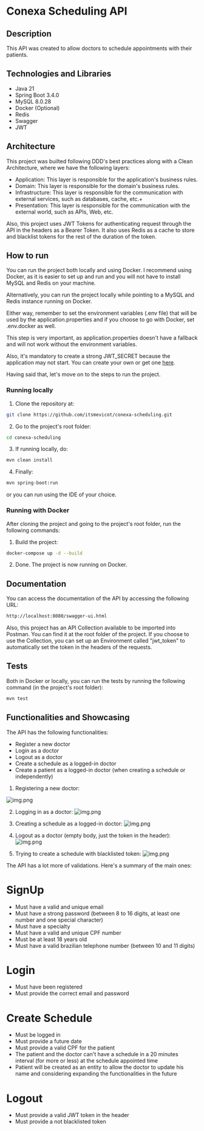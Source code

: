 # Conexa Scheduling API

## Description

This API was created to allow doctors to schedule appointments with their patients.

## Technologies and Libraries

- Java 21
- Spring Boot 3.4.0
- MySQL 8.0.28
- Docker (Optional)
- Redis
- Swagger
- JWT

## Architecture

This project was builted following DDD's best practices along with a Clean Architecture, where we have the following layers:
- Application: This layer is responsible for the application's business rules.
- Domain: This layer is responsible for the domain's business rules.
- Infrastructure: This layer is responsible for the communication with external services, such as databases, cache, etc.+
- Presentation: This layer is responsible for the communication with the external world, such as APIs, Web, etc.

Also, this project uses JWT Tokens for authenticating request through the API in the headers as a Bearer Token.
It also uses Redis as a cache to store and blacklist tokens for the rest of the duration of the token.

## How to run
You can run the project both locally and using Docker. I recommend using Docker, as it is easier to set up and run and you will not
have to install MySQL and Redis on your machine. 

Alternatively, you can run the project locally while pointing to a MySQL and Redis instance running on Docker.

Either way, remember to set the environment variables (.env file) that will be used by the application.properties and if you choose to go with Docker, set .env.docker as well.

This step is very important, as application.properties doesn't have a fallback and will not work without the environment variables.

Also, it's mandatory to create a strong JWT_SECRET because the application may not start. You can create your own or get one [here](https://jwtsecret.com/generate).

Having said that, let's move on to the steps to run the project.

### Running locally

1. Clone the repository at:
```bash
git clone https://github.com/itsmevicot/conexa-scheduling.git
```
2. Go to the project's root folder:
```bash
cd conexa-scheduling
```
3. If running locally, do:
```bash
mvn clean install
```

4. Finally:
```bash
mvn spring-boot:run
```

or you can run using the IDE of your choice.

### Running with Docker
After cloning the project and going to the project's root folder, run the following commands:

1. Build the project:
```bash
docker-compose up -d --build
```

2. Done. The project is now running on Docker.

## Documentation

You can access the documentation of the API by accessing the following URL:
```bash
http://localhost:8080/swagger-ui.html
```

Also, this project has an API Collection available to be imported into Postman. You can find it at the root folder of the project.
If you choose to use the Collection, you can set up an Environment called "jwt_token" to automatically set the token in the headers of the requests.

## Tests
Both in Docker or locally, you can run the tests by running the following command (in the project's root folder):
```bash
mvn test
```

## Functionalities and Showcasing

The API has the following functionalities:
- Register a new doctor
- Login as a doctor
- Logout as a doctor
- Create a schedule as a logged-in doctor
- Create a patient as a logged-in doctor (when creating a schedule or independently)

1. Registering a new doctor:

![img.png](docs/images/registerNewDoctor.png)

2. Logging in as a doctor:
![img.png](docs/images/login.png)

3. Creating a schedule as a logged-in doctor:
![img.png](docs/images/createSchedule.png)

4. Logout as a doctor (empty body, just the token in the header):
![img.png](docs/images/logout.png)

5. Trying to create a schedule with blacklisted token:
![img.png](docs/images/blacklistedToken.png)

The API has a lot more of validations. Here's a summary of the main ones:

# SignUp
- Must have a valid and unique email
- Must have a strong password (between 8 to 16 digits, at least one number and one special character)
- Must have a specialty
- Must have a valid and unique CPF number
- Must be at least 18 years old
- Must have a valid brazilian telephone number (between 10 and 11 digits)

# Login
- Must have been registered
- Must provide the correct email and password

# Create Schedule
- Must be logged in
- Must provide a future date
- Must provide a valid CPF for the patient
- The patient and the doctor can't have a schedule in a 20 minutes interval (for more or less) at the schedule appointed time
- Patient will be created as an entity to allow the doctor to update his name and considering expanding the functionalities in the future

# Logout
- Must provide a valid JWT token in the header
- Must provide a not blacklisted token
